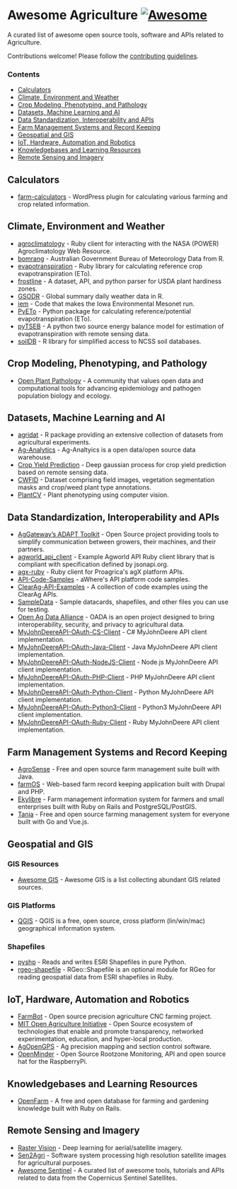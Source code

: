 # Awesome Agriculture [![Awesome](https://awesome.re/badge.svg)](https://awesome.re)

A curated list of awesome open source tools, software and APIs related to Agriculture.

Contributions welcome! Please follow the [contributing guidelines](https://github.com/beaorn/awesome-agriculture/blob/master/contributing.md).

### Contents

- [Calculators](#calculators)
- [Climate, Environment and Weather](#climate-environment-and-weather)
- [Crop Modeling, Phenotyping, and Pathology](#crop-modeling-phenotyping-and-pathology)
- [Datasets, Machine Learning and AI](#datasets-machine-learning-and-ai)
- [Data Standardization, Interoperability and APIs](#data-standardization-interoperability-and-apis)
- [Farm Management Systems and Record Keeping](#farm-management-systems-and-record-keeping)
- [Geospatial and GIS](#geospatial-and-gis)
- [IoT, Hardware, Automation and Robotics](#iot-hardware-automation-and-robotics)
- [Knowledgebases and Learning Resources](#knowledgebases-and-learning-resources)
- [Remote Sensing and Imagery](#remote-sensing-and-imagery)

## Calculators

* [farm-calculators](https://github.com/beaorn/farm-calculators) - WordPress plugin for calculating various farming and crop related information.

## Climate, Environment and Weather

* [agroclimatology](https://github.com/beaorn/agroclimatology) - Ruby client for interacting with the NASA (POWER) Agroclimatology Web Resource.
* [bomrang](https://github.com/ropensci/bomrang) - Australian Government Bureau of Meteorology Data from R.
* [evapotranspiration](https://github.com/beaorn/evapotranspiration) - Ruby library for calculating reference crop evapotranspiration (ETo).
* [frostline](https://github.com/waldoj/frostline) - A dataset, API, and python parser for USDA plant hardiness zones.
* [GSODR](https://github.com/ropensci/GSODR) - Global summary daily weather data in R.
* [iem](https://github.com/akrherz/iem) - Code that makes the Iowa Environmental Mesonet run.
* [PyETo](https://github.com/woodcrafty/PyETo) - Python package for calculating reference/potential evapotranspiration (ETo).
* [pyTSEB](https://github.com/hectornieto/pyTSEB) - A python two source energy balance model for estimation of evapotranspiration with remote sensing data.
* [soilDB](https://github.com/ncss-tech/soilDB) - R library for simplified access to NCSS soil databases.

## Crop Modeling, Phenotyping, and Pathology

* [Open Plant Pathology](https://www.openplantpathology.org/) - A community that values open data and computational tools for advancing epidemiology and pathogen population biology and ecology.

## Datasets, Machine Learning and AI

* [agridat](https://github.com/kwstat/agridat) - R package providing an extensive collection of datasets from agricultural experiments.
* [Ag-Analytics](https://github.com/woodardjoshua/Ag-Analytics) - Ag-Analtyics is a open data/open source data warehouse.
* [Crop Yield Prediction](https://github.com/JiaxuanYou/crop_yield_prediction) - Deep gaussian process for crop yield prediction based on remote sensing data.
* [CWFID](https://github.com/cwfid/dataset) - Dataset comprising field images, vegetation segmentation masks and crop/weed plant type annotations.
* [PlantCV](https://github.com/danforthcenter/plantcv) - Plant phenotyping using computer vision.

## Data Standardization, Interoperability and APIs

* [AgGateway’s ADAPT Toolkit](https://adaptframework.org) - Open Source project providing tools to simplify communication between growers, their machines, and their partners.
* [agworld_api_client](https://github.com/agworld/agworld_api_client) - Example Agworld API Ruby client library that is compliant with specification defined by jsonapi.org.
* [agx-ruby](https://github.com/beaorn/agx-ruby) - Ruby client for Proagrica's agX platform APIs.
* [API-Code-Samples](https://github.com/aWhereAPI/API-Code-Samples) - aWhere's API platform code samples.
* [ClearAg-API-Examples](https://github.com/IterisClearAg/ClearAg-API-Examples) - A collection of code examples using the ClearAg APIs.
* [SampleData](https://github.com/JohnDeere/SampleData) - Sample datacards, shapefiles, and other files you can use for testing.
* [Open Ag Data Alliance](https://github.com/oada) - OADA is an open project designed to bring interoperability, security, and privacy to agricultural data.
* [MyJohnDeereAPI-OAuth-CS-Client](https://github.com/JohnDeere/MyJohnDeereAPI-OAuth-CS-Client) - C# MyJohnDeere API client implementation.
* [MyJohnDeereAPI-OAuth-Java-Client](https://github.com/JohnDeere/MyJohnDeereAPI-OAuth-Java-Client) - Java MyJohnDeere API client implementation.
* [MyJohnDeereAPI-OAuth-NodeJS-Client](https://github.com/JohnDeere/MyJohnDeereAPI-OAuth-NodeJS-Client) - Node.js MyJohnDeere API client implementation.
* [MyJohnDeereAPI-OAuth-PHP-Client](https://github.com/JohnDeere/MyJohnDeereAPI-OAuth-PHP-Client) - PHP MyJohnDeere API client implementation.
* [MyJohnDeereAPI-OAuth-Python-Client](https://github.com/JohnDeere/MyJohnDeereAPI-OAuth-Python-Client) - Python MyJohnDeere API client implementation.
* [MyJohnDeereAPI-OAuth-Python3-Client](https://github.com/JohnDeere/MyJohnDeereAPI-OAuth-Python3-Client) - Python3 MyJohnDeere API client implementation.
* [MyJohnDeereAPI-OAuth-Ruby-Client](https://github.com/JohnDeere/MyJohnDeereAPI-OAuth-Ruby-Client) - Ruby MyJohnDeere API client implementation.

## Farm Management Systems and Record Keeping

* [AgroSense](https://bitbucket.org/corizon/agrosense) - Free and open source farm management suite built with Java.
* [farmOS](https://github.com/farmOS/farmOS) - Web-based farm record keeping application built with Drupal and PHP.
* [Ekylibre](https://github.com/ekylibre/ekylibre) - Farm management information system for farmers and small enterprises built with Ruby on Rails and PostgreSQL/PostGIS.
* [Tania](https://github.com/Tanibox/tania-core) - Free and open source farming management system for everyone built with Go and Vue.js.

## Geospatial and GIS

### GIS Resources

* [Awesome GIS](https://github.com/sshuair/awesome-gis) - Awesome GIS is a list collecting abundant GIS related sources.

### GIS Platforms

* [QGIS](https://qgis.org) - QGIS is a free, open source, cross platform (lin/win/mac) geographical information system.

### Shapefiles

* [pyshp](https://github.com/GeospatialPython/pyshp) - Reads and writes ESRI Shapefiles in pure Python.
* [rgeo-shapefile](https://github.com/rgeo/rgeo-shapefile) - RGeo::Shapefile is an optional module for RGeo for reading geospatial data from ESRI shapefiles in Ruby.

## IoT, Hardware, Automation and Robotics

* [FarmBot](https://github.com/farmbot) -  Open source precision agriculture CNC farming project.
* [MIT Open Agriculture Initiative](https://github.com/openaginitiative) -  Open Source ecosystem of technologies that enable and promote transparency, networked experimentation, education, and hyper-local production.
* [AgOpenGPS](https://github.com/farmerbriantee/AgOpenGPS) - Ag precision mapping and section control software.
* [OpenMinder](https://github.com/autogrow/openminder) - Open Source Rootzone Monitoring, API and open source hat for the RaspberryPi.

## Knowledgebases and Learning Resources

* [OpenFarm](https://github.com/openfarmcc/OpenFarm) - A free and open database for farming and gardening knowledge built with Ruby on Rails.

## Remote Sensing and Imagery

* [Raster Vision](https://github.com/azavea/raster-vision) - Deep learning for aerial/satellite imagery.
* [Sen2Agri](https://github.com/Sen2Agri/Sen2Agri-System) - Software system processing high resolution satellite images for agricultural purposes.
* [Awesome Sentinel](https://github.com/Fernerkundung/awesome-sentinel) - A curated list of awesome tools, tutorials and APIs related to data from the Copernicus Sentinel Satellites.
